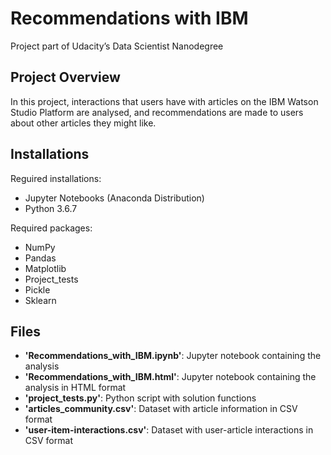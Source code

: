 # Recommendations with IBM
Project part of Udacity’s Data Scientist Nanodegree

## Project Overview
In this project, interactions that users have with articles on the IBM Watson Studio Platform are analysed, and recommendations are made to users about other articles they might like.

## Installations
Reguired installations:
- Jupyter Notebooks (Anaconda Distribution)
- Python 3.6.7

Required packages:
- NumPy
- Pandas
- Matplotlib
- Project_tests
- Pickle
- Sklearn

## Files
- **'Recommendations_with_IBM.ipynb'**: Jupyter notebook containing the analysis
- **'Recommendations_with_IBM.html'**: Jupyter notebook containing the analysis in HTML format
- **'project_tests.py'**: Python script with solution functions
- **'articles_community.csv'**: Dataset with article information in CSV format
- **'user-item-interactions.csv'**: Dataset with user-article interactions in CSV format
